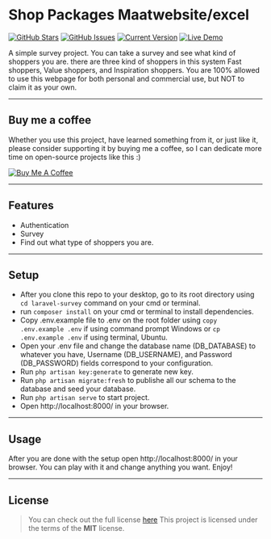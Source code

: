 # Shop Packages Maatwebsite/excel

[![GitHub Stars](https://img.shields.io/github/stars/IlyasKohistani/laravel-survey.svg)](https://github.com/IlyasKohistani/laravel-survey/stargazers) [![GitHub Issues](https://img.shields.io/github/issues/IlyasKohistani/laravel-survey.svg)](https://github.com/IlyasKohistani/laravel-survey/issues) [![Current Version](https://img.shields.io/badge/version-1.0.0-green.svg)](https://github.com/IlyasKohistani/laravel-survey) [![Live Demo](https://img.shields.io/badge/demo-online-green.svg)](https://shop-packages.000webhostapp.com/)

A simple survey project. You can take a survey and see what kind of shoppers you are. there are three kind of shoppers in this system Fast shoppers, Value shoppers, and Inspiration shoppers. You are 100% allowed to use this webpage for both personal and commercial use, but NOT to claim it as your own.

---

## Buy me a coffee

Whether you use this project, have learned something from it, or just like it, please consider supporting it by buying me a coffee, so I can dedicate more time on open-source projects like this :)

<a href="https://www.buymeacoffee.com/ilyaskohistani" target="_blank"><img src="https://www.buymeacoffee.com/assets/img/custom_images/orange_img.png" alt="Buy Me A Coffee" style="height: auto !important;width: auto !important;" ></a>

---

## Features

-   Authentication
-   Survey
-   Find out what type of shoppers you are.

---

## Setup

-   After you clone this repo to your desktop, go to its root directory using `cd laravel-survey` command on your cmd or terminal.
-   run `composer install` on your cmd or terminal to install dependencies.
-   Copy .env.example file to .env on the root folder using `copy .env.example .env` if using command prompt Windows or `cp .env.example .env` if using terminal, Ubuntu.
-   Open your .env file and change the database name (DB_DATABASE) to whatever you have, Username (DB_USERNAME), and Password (DB_PASSWORD) fields correspond to your configuration.
-   Run `php artisan key:generate` to generate new key.
-   Run `php artisan migrate:fresh` to publishe all our schema to the database and seed your database.
-   Run `php artisan serve` to start project.
-   Open http://localhost:8000/ in your browser.

---

## Usage

After you are done with the setup open http://localhost:8000/ in your browser. You can play with it and change anything you want. Enjoy!

---

## License

> You can check out the full license [here](https://github.com/IlyasKohistani/laravel-survey/blob/master/LICENSE)
> This project is licensed under the terms of the **MIT** license.
